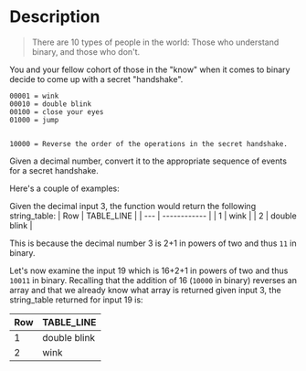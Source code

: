 # Description

> There are 10 types of people in the world: Those who understand
> binary, and those who don't.

You and your fellow cohort of those in the "know" when it comes to
binary decide to come up with a secret "handshake".

```text
00001 = wink
00010 = double blink
00100 = close your eyes
01000 = jump


10000 = Reverse the order of the operations in the secret handshake.
```

Given a decimal number, convert it to the appropriate sequence of events for a secret handshake.

Here's a couple of examples:

Given the decimal input 3, the function would return the following string_table:
| Row | TABLE_LINE   |
| --- | ------------ |
| 1   | wink         |
| 2   | double blink |

This is because the decimal number 3 is 2+1 in powers of two and thus `11` in binary.

Let's now examine the input 19 which is 16+2+1 in powers of two and thus `10011` in binary.
Recalling that the addition of 16 (`10000` in binary) reverses an array and that we already know what array is returned given input 3, the string_table returned for input 19 is:

| Row | TABLE_LINE   |
| --- | ------------ |
| 1   | double blink |
| 2   | wink         |

